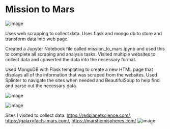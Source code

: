 # Mission to Mars



![image](https://wallpapercave.com/wp/wp2461878.jpg)


Uses web scrapping to collect data. Uses flask and mongo db to store and transform data into web page.

Created a Jupyter Notebook file called mission_to_mars.ipynb and used this to complete all scraping and analysis tasks. 
Visited multiple websites to collect data and cpnverted the data into the necessary format.

Used MongoDB with Flask templating to create a new HTML page that displays all of the information that was scraped from the websites.
Used Splinter to navigate the sites when needed and BeautifulSoup to help find and parse out the necessary data.

![image](https://user-images.githubusercontent.com/78995175/134271634-46f841f9-f8a4-4a8c-bd2b-0f0564bcbbd6.png)

![image](https://user-images.githubusercontent.com/78995175/134271688-5ba6c8d1-9e9e-4bb4-9923-09166694d05e.png)

Sites I visited to collect data:
https://redplanetscience.com/, 
https://galaxyfacts-mars.com/,
https://marshemispheres.com/
![image](https://user-images.githubusercontent.com/78995175/134272050-a4d1877b-95ff-4d50-80e9-f8cfccf94c56.png)

